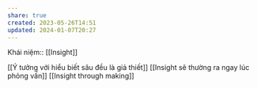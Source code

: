 ```yaml
---
share: true
created: 2023-05-26T14:51
updated: 2024-01-07T20:27
---
```

Khái niệm:: [[Insight]]

[[Ý tưởng với hiểu biết sâu đều là giả thiết]]
[[Insight sẽ thường ra ngay lúc phỏng vấn]] [[Insight through making]]